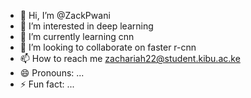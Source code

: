 - 👋 Hi, I’m @ZackPwani
- 👀 I’m interested in deep learning
- 🌱 I’m currently learning cnn
- 💞️ I’m looking to collaborate on faster r-cnn
- 📫 How to reach me zachariah22@student.kibu.ac.ke
- 😄 Pronouns: ...
- ⚡ Fun fact: ...

<!---
ZackPwani/ZackPwani is a ✨ special ✨ repository because its `README.md` (this file) appears on your GitHub profile.
You can click the Preview link to take a look at your changes.
--->
